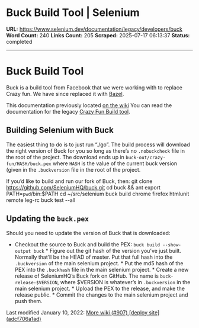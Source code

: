 # Buck Build Tool | Selenium

**URL:** https://www.selenium.dev/documentation/legacy/developers/buck
**Word Count:** 240
**Links Count:** 205
**Scraped:** 2025-07-17 06:13:37
**Status:** completed

---

# Buck Build Tool

Buck is a build tool from Facebook that we were working with to replace Crazy fun. We have since replaced it with [Bazel](https://bazel.build/).

This documentation previously located [on the wiki](https://github.com/SeleniumHQ/selenium/wiki/Buck)   You can read the documentation for the legacy [Crazy Fun Build tool](https://www.selenium.dev/documentation/legacy/developers/crazy_fun_build/).

## Building Selenium with Buck

The easiest thing to do is to just run “./go”. The build process will download the right version of Buck for you so long as there’s no `.nobuckcheck` file in the root of the project. The download ends up in `buck-out/crazy-fun/HASH/buck.pex` where `HASH` is the value of the current buck version \(given in the `.buckversion` file in the root of the project.

If you’d like to build and run our fork of Buck, then:               git clone https://github.com/SeleniumHQ/buck.git     cd buck && ant     export PATH=`pwd`/bin:$PATH     cd ~/src/selenium      buck build chrome firefox htmlunit remote leg-rc     buck test --all     

## Updating the `buck.pex`

Should you need to update the version of Buck that is downloaded:

  * Checkout the source to Buck and build the PEX: `buck build --show-output buck`   * Figure out the git hash of the version you’ve just built. Normally that’ll be the HEAD of master. Put that full hash into the `.buckversion` of the main selenium project.   * Put the md5 hash of the PEX into the `.buckhash` file in the main selenium project.   * Create a new release of SeleniumHQ’s Buck fork on GitHub. The name is `buck-release-$VERSION`, where $VERSION is whatever’s in `.buckversion` in the main selenium project.   * Upload the PEX to the release, and make the release public.   * Commit the changes to the main selenium project and push them.

Last modified January 10, 2022: [More wiki \(\#907\) \[deploy site\] \(adcf706a1ad\)](https://github.com/SeleniumHQ/seleniumhq.github.io/commit/adcf706a1ad907d028dc57d10201a265972432af)